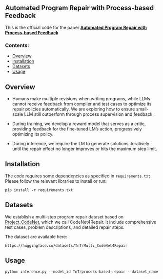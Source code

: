 ## Automated Program Repair with Process-based Feedback

This is the official code for the paper **[Automated Program Repair with Process-based Feedback]()** 

### Contents:
- [Overview](#overview)
- [Installation](#installation)
- [Datasets](#datasets)
- [Usage](#usage)

## Overview

* Humans make multiple revisions when writing programs, while LLMs cannot receive feedback from compiler and test cases to optimize its repair policies automatically. We are exploring how to ensure small-scale LLM still outperform through process supervision and feedback.

* During training, we develop a reward model that serves as a critic, providing feedback for the fine-tuned LM’s action, progressively optimizing its policy.

* During inference, we require the LM to generate solutions iteratively until the repair effect no longer improves or hits the maximum step limit.

## Installation

The code requires some dependencies as specified in `requirements.txt`. Please follow the relevant libraries to install or run: 

`pip install -r requirements.txt`

## Datasets

We establish a multi-step program repair dataset based on [Project_CodeNet](https://github.com/IBM/Project_CodeNet), which we call CodeNet4Repair. It include comprehensive test cases, problem descriptions, and detailed repair steps.

The dataset are available here:

```
https://huggingface.co/datasets/TnT/Multi_CodeNet4Repair
```

## Usage

```python
python inference.py --model_id TnT/process-based-repair --dataset_name TnT/Multi_CodeNet4Repair
```
